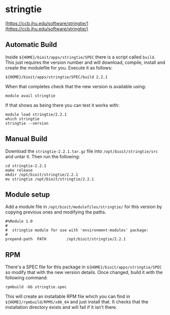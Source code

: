# stringtie

[https://ccb.jhu.edu/software/stringtie/](https://ccb.jhu.edu/software/stringtie/)

## Automatic Build

Inside `${HOME}/bioit/apps/stringtie/SPEC` there is a script called `build`. This just requires the version number and will download, compile, install and create the modulefile for you. Execute it as follows:

    ${HOME}/bioit/apps/stringtie/SPEC/build 2.2.1

When that completes check that the new version is available using:

    module avail stringtie

If that shows as being there you can test it works with:

    module load stringtie/2.2.1
    which stringtie
    stringtie --version

## Manual Build

Download the `stringtie-2.2.1.tar.gz` file into `/opt/bioit/stringtie/src` and untar it. Then run the following:

    cd stringtie-2.2.1
    make release
    mkdir /opt/bioit/stringtie/2.2.1
    mv stringtie /opt/bioit/stringtie/2.2.1

## Module setup

Add a module file in `/opt/bioit/modulefiles/stringtie/` for this version by copying previous ones and modifying the paths.

    #%Module 1.0
    #
    #  stringtie module for use with 'environment-modules' package:
    #
    prepend-path  PATH         /opt/bioit/stringtie/2.2.1

## RPM

There's a SPEC file for this package in `${HOME}/bioit/apps/stringtie/SPEC` so modify that with the new version details. Once changed, build it with the following command:

    rpmbuild -bb stringtie.spec

This will create an installable RPM file which you can find in `${HOME}/rpmbuild/RPMS/x86_64` and just install that. It checks that the installation directory exists and will fail if it isn't there.
